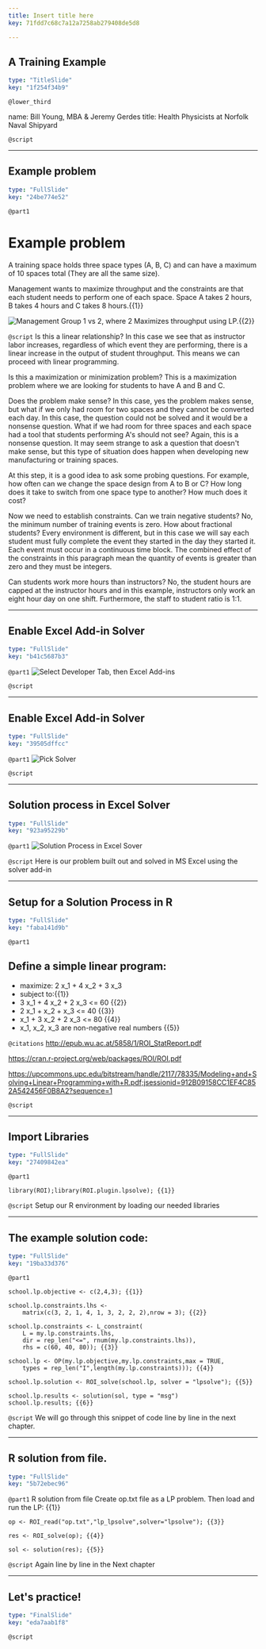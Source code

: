 ```yaml
---
title: Insert title here
key: 71fdd7c68c7a12a7258ab279408de5d8

---
```

## A Training Example

```yaml
type: "TitleSlide"
key: "1f254f34b9"
```

`@lower_third`

name: Bill Young, MBA & Jeremy Gerdes
title: Health Physicists at Norfolk Naval Shipyard


`@script`



---
## Example problem

```yaml
type: "FullSlide"
key: "24be774e52"
```

`@part1`
# Example problem
A training space holds three space types (A, B, C) and can have a maximum of 10 spaces total (They are all the same size).  

Management wants to maximize throughput and the constraints are that each student needs to perform one of each space.  Space A takes 2 hours, B takes 4 hours and C takes 8 hours.{{1}}

![Management Group 1 vs 2, where 2 Maximizes throughput using LP.](https://assets.datacamp.com/production/repositories/5020/datasets/2fdcb325a1966105546b7ca048a000562490da65/LpStudentThroughputExample.png){{2}}


`@script`
Is this a linear relationship?  In this case we see that as instructor labor increases, regardless of which event they are performing, there is a linear increase in the output of student throughput.  This means we can proceed with linear programming.

Is this a maximization or minimization problem?  This is a maximization problem where we are looking for students to have A and B and C.  

Does the problem make sense?  In this case, yes the problem makes sense, but what if we only had room for two spaces and they cannot be converted each day.  In this case, the question could not be solved and it would be a nonsense question.  What if we had room for three spaces and each space had a tool that students performing A's should not see?  Again, this is a nonsense question.  It may seem strange to ask a question that doesn't make sense, but this type of situation does happen when developing new manufacturing or training spaces.

At this step, it is a good idea to ask some probing questions.  For example, how often can we change the space design from A to B or C?  How long does it take to switch from one space type to another?  How much does it cost?

Now we need to establish constraints.  Can we train negative students?  No, the minimum number of training events is zero.  How about fractional students?  Every environment is different, but in this case we will say each student must fully complete the event they started in the day they started it. Each event must occur in a continuous time block.  The combined effect of the constraints in this paragraph mean the quantity of events is greater than zero and they must be integers.

Can students work more hours than instructors?  No, the student hours are capped at the instructor hours and in this example, instructors only work an eight hour day on one shift.  Furthermore, the staff to student ratio is 1:1.


---
## Enable Excel Add-in Solver

```yaml
type: "FullSlide"
key: "b41c5687b3"
```

`@part1`
![Select Developer Tab, then Excel Add-ins](https://assets.datacamp.com/production/repositories/5044/datasets/e02df305e62121f6b43253da8b304ad4abc95920/Excel_PickDev_ExcelAdd-ins.png)


`@script`



---
## Enable Excel Add-in Solver

```yaml
type: "FullSlide"
key: "39505dffcc"
```

`@part1`
![Pick Solver](https://assets.datacamp.com/production/repositories/5044/datasets/0f98c59c99852567e68a25e13dde16f086ca4800/Excel_PickDev_ExcelAdd-ins_SelectSolver.png)


`@script`



---
## Solution process in Excel Solver

```yaml
type: "FullSlide"
key: "923a95229b"
```

`@part1`
![Solution Process in Excel Sover](https://assets.datacamp.com/production/repositories/5020/datasets/09fb3c892bcdbf9f773d7f98acb58bbdc2941e11/Solution%20process%20in%20Excel%20Sover.png)


`@script`
Here is our problem built out and solved in MS Excel using the solver add-in


---
## Setup for a Solution Process in R

```yaml
type: "FullSlide"
key: "faba141d9b"
```

`@part1`
## Define a simple linear program:
- maximize: 2 x_1 + 4 x_2 + 3 x_3 
- subject to:{{1}}
 - 3 x_1 + 4 x_2 + 2 x_3 <= 60 {{2}} 
 - 2 x_1 + x_2 + x_3 <= 40 {{3}} 
 - x_1 + 3 x_2 + 2 x_3 <= 80 {{4}} 
 - x_1, x_2, x_3 are non-negative real numbers {{5}}


`@citations`
http://epub.wu.ac.at/5858/1/ROI_StatReport.pdf

https://cran.r-project.org/web/packages/ROI/ROI.pdf

https://upcommons.upc.edu/bitstream/handle/2117/78335/Modeling+and+Solving+Linear+Programming+with+R.pdf;jsessionid=912B09158CC1EF4C852A542456F0B8A2?sequence=1


`@script`



---
## Import Libraries

```yaml
type: "FullSlide"
key: "27409842ea"
```

`@part1`
```
library(ROI);library(ROI.plugin.lpsolve); {{1}}
```


`@script`
Setup our R environment by loading our needed libraries


---
## The example solution code:

```yaml
type: "FullSlide"
key: "19ba33d376"
```

`@part1`
```
school.lp.objective <- c(2,4,3); {{1}}
```
```
school.lp.constraints.lhs <- 
	matrix(c(3, 2, 1, 4, 1, 3, 2, 2, 2),nrow = 3); {{2}}
```
```
school.lp.constraints <- L_constraint(
	L = my.lp.constraints.lhs,
    dir = rep_len("<=", rnum(my.lp.constraints.lhs)),
    rhs = c(60, 40, 80)); {{3}}
```
```
school.lp <- OP(my.lp.objective,my.lp.constraints,max = TRUE,
	types = rep_len("I",length(my.lp.constraints))); {{4}}
```
```
school.lp.solution <- ROI_solve(school.lp, solver = "lpsolve"); {{5}}
```
```
school.lp.results <- solution(sol, type = "msg")
school.lp.results; {{6}}
```


`@script`
We will go through this snippet of code line by line in the next chapter.


---
## R solution from file.

```yaml
type: "FullSlide"
key: "5b72ebec96"
```

`@part1`
R solution from file
Create op.txt file as a LP problem. 
Then load and run the LP: {{1}}
```
op <- ROI_read("op.txt","lp_lpsolve",solver="lpsolve"); {{3}}
```
```
res <- ROI_solve(op); {{4}}
```
```
sol <- solution(res); {{5}}
```


`@script`
Again line by line in the Next chapter


---
## Let's practice!

```yaml
type: "FinalSlide"
key: "eda7aab1f8"
```

`@script`


